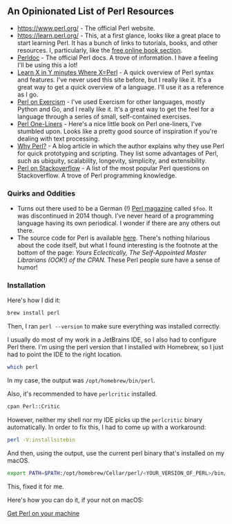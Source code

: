 ## **An Opinionated List of Perl Resources**

- https://www.perl.org/ - The official Perl website.
- https://learn.perl.org/ - This, at a first glance, looks like a great
place to start learning Perl. It has a bunch of links to tutorials, books, and
other resources. I, particularly, like the
[free online book section](https://www.perl.org/books/library.html).
- [Perldoc](https://perldoc.perl.org/perl#Overview) - The official Perl docs. A
trove of information. I have a feeling I'll be using this a lot!
- [Learn X in Y minutes Where X=Perl](https://learnxinyminutes.com/docs/perl/) -
A quick overview of Perl syntax and features. I've never used this site before,
but I really like it. It's a great way to get a quick overview of a language.
I'll use it as a reference as I go.
- [Perl on Exercism](https://exercism.org/tracks/perl5) - I've used Exercism for
other languages, mostly Python and Go, and I really like it. It's a great way to
get the feel for a language through a series of small, self-contained exercises.
- [Perl 
One-Liners](https://learnbyexample.github.io/learn_perl_oneliners/cover.html) -
Here's a nice little book on Perl one-liners, I've stumbled upon. Looks like a
pretty good source of inspiration if you're dealing with text processing.
- [Why Perl?](https://two-wrongs.com/why-perl.html) - A blog article in which
the author explains why they use Perl for quick prototyping and scripting. They 
list some advantages of Perl, such as ubiquity, scalability, longevity, 
simplicity, and extensibility.
- [Perl on Stackoverflow](https://stackoverflow.com/questions/tagged/perl?tab=Votes) -
A list of the most popular Perl questions on Stackoverflow. A trove of Perl
programming knowledge.

### Quirks and Oddities

- Turns out there used to be a German (!)
[Perl magazine](https://www.perl-magazin.de/) called `$foo`. It was discontinued
in 2014 though. I've never heard of a programming language having its own
periodical. I wonder if there are any others out there.
- The source code for Perl is available 
[here](https://www.cpan.org/src/README.html).
There's nothing hilarious about the code itself, but what I found interesting is
the footnote at the bottom of the page:
_Yours Eclectically, The Self-Appointed Master Librarians (OOK!) of the CPAN._
These Perl people sure have a sense of humor!

### Installation

Here's how I did it:

```bash
brew install perl
```

Then, I ran `perl --version` to make sure everything was installed correctly.

I usually do most of my work in a JetBrains IDE, so I also had to configure
Perl there. I'm using the perl version that I installed with Homebrew, so I
just had to point the IDE to the right location.

```bash
which perl
```

In my case, the output was `/opt/homebrew/bin/perl`.

Also, it's recommended to have `perlcritic` installed.

```bash
cpan Perl::Critic
```

However, neither my shell nor my IDE picks up the `perlcritic` binary
automatically. In order to fix this, I had to come up with a workaround:

```bash
perl -V:installsitebin
```

And then, using the output, use the current perl binary that's installed on my
macOS.

```bash
export PATH=$PATH:/opt/homebrew/Cellar/perl/<YOUR_VERSION_OF_PERL>/bin/
```

This, fixed it for me.

Here's how you can do it, if your not on macOS:

[Get Perl on your machine](https://www.perl.org/get.html)
